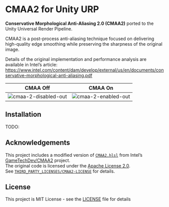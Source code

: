 # CMAA2 for Unity URP

**Conservative Morphological Anti-Aliasing 2.0 (CMAA2)** ported to the Unity Universal Render Pipeline.

CMAA2 is a post-process anti-aliasing technique focused on delivering high-quality edge smoothing while preserving the sharpness of the original image.

Details of the original implementation and performance analysis are available in Intel’s article:  
https://www.intel.com/content/dam/develop/external/us/en/documents/conservative-morphological-anti-aliasing.pdf

| CMAA Off               | CMAA On               |
|------------------------|-----------------------|
| ![cmaa-2-disabled-out] | ![cmaa-2-enabled-out] |

## Installation

TODO:

## Acknowledgements

This project includes a modified version of [`CMAA2.hlsl`](https://github.com/GameTechDev/CMAA2/blob/master/Projects/CMAA2/CMAA2/CMAA2.hlsl) from Intel’s [GameTechDev/CMAA2](https://github.com/GameTechDev/CMAA2) project.  
The original code is licensed under the [Apache License 2.0](https://www.apache.org/licenses/LICENSE-2.0).  
See [`THIRD_PARTY_LICENSES/CMAA2-LICENSE`](THIRD_PARTY_LICENSES/CMAA2-LICENSE) for details.

License
-------
This project is MIT License - see the [LICENSE](LICENSE) file for details


[cmaa-2-disabled-out]: https://github.com/user-attachments/assets/68805e27-e569-4da8-86ff-60912f0709b0
[cmaa-2-enabled-out]: https://github.com/user-attachments/assets/b41fb60c-af01-4f1f-83de-4f68b342e8cc
